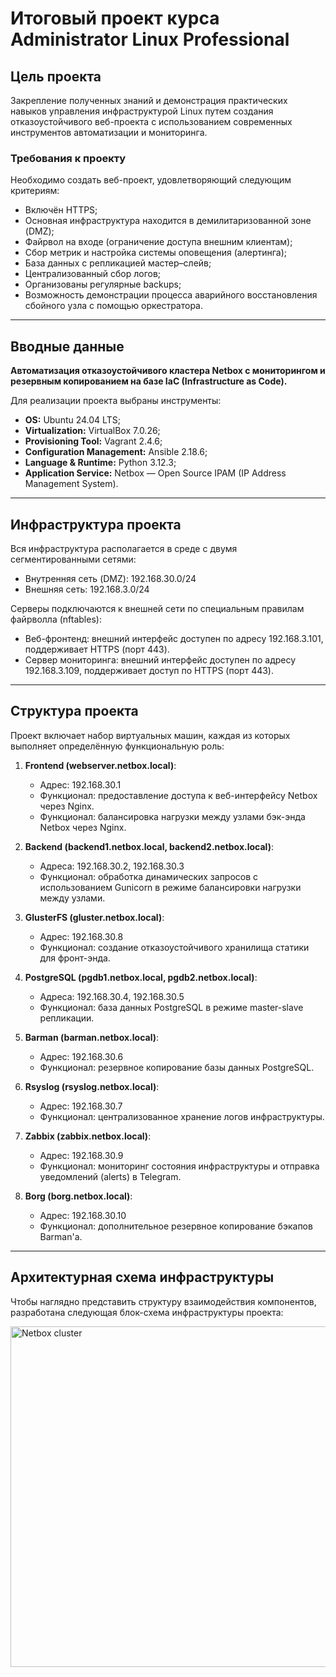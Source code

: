 # Итоговый проект курса Administrator Linux Professional

## Цель проекта
Закрепление полученных знаний и демонстрация практических навыков управления инфраструктурой Linux путем создания отказоустойчивого веб-проекта с использованием современных инструментов автоматизации и мониторинга.

### Требования к проекту

Необходимо создать веб-проект, удовлетворяющий следующим критериям:

- Включён HTTPS;
- Основная инфраструктура находится в демилитаризованной зоне (DMZ);
- Файрвол на входе (ограничение доступа внешним клиентам);
- Сбор метрик и настройка системы оповещения (алертинга);
- База данных с репликацией мастер–слейв;
- Централизованный сбор логов;
- Организованы регулярные backups;
- Возможность демонстрации процесса аварийного восстановления сбойного узла с помощью оркестратора.

---

## Вводные данные

**Автоматизация отказоустойчивого кластера Netbox с мониторингом и резервным копированием на базе IaC (Infrastructure as Code).**

Для реализации проекта выбраны инструменты:

- **OS:** Ubuntu 24.04 LTS;
- **Virtualization:** VirtualBox 7.0.26;
- **Provisioning Tool:** Vagrant 2.4.6;
- **Configuration Management:** Ansible 2.18.6;
- **Language & Runtime:** Python 3.12.3;
- **Application Service:** Netbox — Open Source IPAM (IP Address Management System).

---

## Инфраструктура проекта

Вся инфраструктура располагается в среде с двумя сегментированными сетями:

- Внутренняя сеть (DMZ): 192.168.30.0/24
- Внешняя сеть: 192.168.3.0/24

Серверы подключаются к внешней сети по специальным правилам файрволла (nftables):

- Веб-фронтенд: внешний интерфейс доступен по адресу 192.168.3.101, поддерживает HTTPS (порт 443).
- Сервер мониторинга: внешний интерфейс доступен по адресу 192.168.3.109, поддерживает доступ по HTTPS (порт 443).

---

## Структура проекта

Проект включает набор виртуальных машин, каждая из которых выполняет определённую функциональную роль:

1. **Frontend (webserver.netbox.local)**:
   - Адрес: 192.168.30.1
   - Функционал: предоставление доступа к веб-интерфейсу Netbox через Nginx.
   - Функционал: балансировка нагрузки между узлами бэк-энда Netbox через Nginx.
   
2. **Backend (backend1.netbox.local, backend2.netbox.local)**:
   - Адреса: 192.168.30.2, 192.168.30.3
   - Функционал: обработка динамических запросов с использованием Gunicorn в режиме балансировки нагрузки между узлами.
   
3. **GlusterFS (gluster.netbox.local)**:
   - Адрес: 192.168.30.8
   - Функционал: создание отказоустойчивого хранилища статики для фронт-энда.
   
4. **PostgreSQL (pgdb1.netbox.local, pgdb2.netbox.local)**:
   - Адреса: 192.168.30.4, 192.168.30.5
   - Функционал: база данных PostgreSQL в режиме master-slave репликации.
   
5. **Barman (barman.netbox.local)**:
   - Адрес: 192.168.30.6
   - Функционал: резервное копирование базы данных PostgreSQL.
   
6. **Rsyslog (rsyslog.netbox.local)**:
   - Адрес: 192.168.30.7
   - Функционал: централизованное хранение логов инфраструктуры.
   
7. **Zabbix (zabbix.netbox.local)**:
   - Адрес: 192.168.30.9
   - Функционал: мониторинг состояния инфраструктуры и отправка уведомлений (alerts) в Telegram.
   
8. **Borg (borg.netbox.local)**:
   - Адрес: 192.168.30.10
   - Функционал: дополнительное резервное копирование бэкапов Barman'а.

---

## Архитектурная схема инфраструктуры

Чтобы наглядно представить структуру взаимодействия компонентов, разработана следующая блок-схема инфраструктуры проекта:

 
<img width="671" height="545" alt="Netbox cluster" src="https://github.com/user-attachments/assets/f7126239-f294-4d09-9ffa-3f903475114d" />


